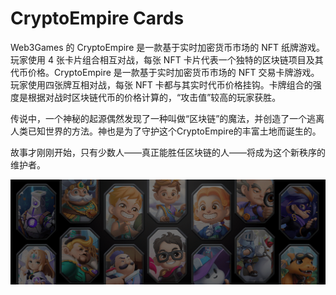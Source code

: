 # CryptoEmpire Cards

Web3Games 的 CryptoEmpire 是一款基于实时加密货币市场的 NFT 纸牌游戏。玩家使用 4 张卡片组合相互对战，每张 NFT 卡片代表一个独特的区块链项目及其代币价格。CryptoEmpire 是一款基于实时加密货币市场的 NFT 交易卡牌游戏。玩家使用四张牌互相对战，每张 NFT 卡都与其实时代币价格挂钩。卡牌组合的强度是根据对战时区块链代币的价格计算的，“攻击值”较高的玩家获胜。

传说中，一个神秘的起源偶然发现了一种叫做“区块链”的魔法，并创造了一个逃离人类已知世界的方法。神也是为了守护这个CryptoEmpire的丰富土地而诞生的。

故事才刚刚开始，只有少数人——真正能胜任区块链的人——将成为这个新秩序的维护者。

![NFT](unnamed.png)
